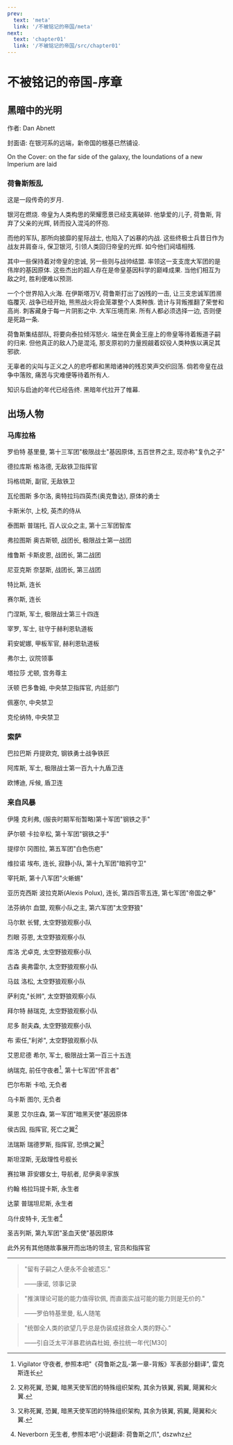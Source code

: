 ```yaml
---
prev:
  text: 'meta'
  link: '/不被铭记的帝国/meta'
next:
  text: 'chapter01'
  link: '/不被铭记的帝国/src/chapter01'
---
```


# 不被铭记的帝国-序章

## 黑暗中的光明

作者: Dan Abnett

封面语: 在银河系的远端，新帝国的根基已然铺设.

On the Cover: on the far side of the galaxy, the Ioundations of a new Imperium are laid

### 荷鲁斯叛乱

这是一段传奇的岁月.

银河在燃烧. 帝皇为人类构思的荣耀愿景已经支离破碎. 他挚爱的儿子, 荷鲁斯, 背弃了父亲的光辉, 转而投入混沌的怀抱.

而他的军队, 那所向披靡的星际战士, 也陷入了凶暴的内战. 这些终极士兵昔日作为战友并肩奋斗, 保卫银河, 引领人类回归帝皇的光辉. 如今他们阋墙相残.

其中一些保持着对帝皇的忠诚, 另一些则与战帅结盟. 率领这一支支庞大军团的是伟岸的基因原体. 这些杰出的超人存在是帝皇基因科学的巅峰成果. 当他们相互为敌之时, 胜利便难以预测.

一个个世界陷入火海. 在伊斯塔万V, 荷鲁斯打出了凶残的一击, 让三支忠诚军团濒临覆灭. 战争已经开始, 熊熊战火将会笼罩整个人类种族. 诡计与背叛推翻了荣誉和高尚. 刺客藏身于每一片阴影之中. 大军压境而来. 所有人都必须选择一边, 否则便是死路一条.

荷鲁斯集结部队, 将要向泰拉倾泻怒火. 端坐在黄金王座上的帝皇等待着叛道子嗣的归来. 但他真正的敌人乃是混沌, 那支原初的力量觊觎着奴役人类种族以满足其邪欲.

无辜者的尖叫与正义之人的悲呼都和黑暗诸神的残忍笑声交织回荡. 倘若帝皇在战争中落败, 痛苦与灾难便等待着所有人.

知识与启迪的年代已经告终. 黑暗年代拉开了帷幕.

## 出场人物

### 马库拉格

罗伯特 基里曼, 第十三军团"极限战士"基因原体, 五百世界之主, 现亦称"复仇之子"

德拉库斯 格洛德, 无敌铁卫指挥官

玛格琉斯, 副官, 无敌铁卫

瓦伦图斯 多尔洛, 奥特拉玛四英杰(奥克鲁达), 原体的勇士

卡斯米尔, 上校, 英杰的侍从

泰图斯 普瑞托, 百人议众之主, 第十三军团智库

弗拉图斯 奥古斯顿, 战团长, 极限战士第一战团

维鲁斯 卡斯皮恩, 战团长, 第二战团

尼亚克斯 奈瑟斯, 战团长, 第三战团

特比斯, 连长

赛尔斯, 连长

门涅斯, 军士, 极限战士第三十四连

宰罗, 军士, 驻守于赫利恩轨道板

莉安妮娜, 甲板军官, 赫利恩轨道板

弗尔士, 议院领事

塔拉莎 尤顿, 宫务尊主

沃顿 巴多鲁姆, 中央禁卫指挥官, 内廷部门

佩塞尔, 中央禁卫

克伦纳特, 中央禁卫

### 索萨

巴拉巴斯 丹提欧克, 钢铁勇士战争铁匠

阿库斯, 军士, 极限战士第一百九十九盾卫连

欧博迪, 斥候, 盾卫连

### 来自风暴

伊隆 克利弗, (服丧时期军衔暂略)第十军团"钢铁之手"

萨尔顿 卡拉辛松, 第十军团"钢铁之手"

提缪尔 冈图拉, 第五军团"白色伤疤"

维拉诺 埃布, 连长, 寂静小队, 第十九军团"暗鸦守卫"

宰托斯, 第十八军团"火蜥蜴"

亚历克西斯 波拉克斯(Alexis Polux), 连长, 第四百零五连, 第七军团"帝国之拳"

法芬纳尔 血盟, 观察小队之主, 第六军团"太空野狼"

马尔默 长臂, 太空野狼观察小队

烈眼 芬恩, 太空野狼观察小队

库洛 尤卓克, 太空野狼观察小队

古森 奥弗雷尔, 太空野狼观察小队

马兹 洛松, 太空野狼观察小队

萨利克,"长辫", 太空野狼观察小队

拜尔特 赫瑞克, 太空野狼观察小队

尼多 耐夫森, 太空野狼观察小队

布 索任,"利斧", 太空野狼观察小队

艾恩尼德 希尔, 军士, 极限战士第一百三十五连

纳瑞克, 前任守夜者[^不被铭记的帝国-序章-1], 第十七军团"怀言者"

巴尔布斯 卡哈, 无负者

乌卡斯 图尔, 无负者

莱恩 艾尔庄森, 第一军团"暗黑天使"基因原体

侯古因, 指挥官, 死亡之翼[^不被铭记的帝国-序章-2]

法瑞斯 瑞德罗斯, 指挥官, 恐惧之翼[^不被铭记的帝国-序章-2]

斯坦涅斯, 无敌理性号舰长

赛拉琳 菲安娜女士, 导航者, 尼伊奥辛家族

约翰 格拉玛提卡斯, 永生者

达蒙 普瑞坦尼斯, 永生者

乌什皮特卡, 无生者[^不被铭记的帝国-序章-3]

圣吉列斯, 第九军团"圣血天使"基因原体

此外另有其他随故事展开而出场的领主, 官员和指挥官

[^不被铭记的帝国-序章-1]: Vigilator 守夜者, 参照本吧"《荷鲁斯之乱-第一章-背叛》军表部分翻译", 雷克斯连长

[^不被铭记的帝国-序章-2]: 又称死翼, 恐翼, 暗黑天使军团的特殊组织架构, 其余为铁翼, 鸦翼, 飓翼和火翼.

[^不被铭记的帝国-序章-3]: Neverborn 无生者, 参照本吧"小说翻译: 荷鲁斯之爪", dszwhz

--------

> "留有子嗣之人便永不会被遗忘."
>
> ——康诺, 领事记录

> "推演理论可能的能力值得钦佩, 而直面实战可能的能力则是无价的."
>
> ——罗伯特基里曼, 私人随笔

> "统御全人类的欲望几乎总是伪装成拯救全人类的野心."
>
> ——引自泛太平洋暴君纳森杜姆, 泰拉统一年代[M30]
